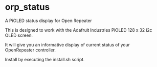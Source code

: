 # orp_status
A PiOLED status display for Open Repeater 

This is designed to work with the Adafruit Industries PiOLED
128 x 32 i2c OLED screen.

It will give you an informative display of current status of your
OpenRepeater controller.

Install by executing the install.sh script.

